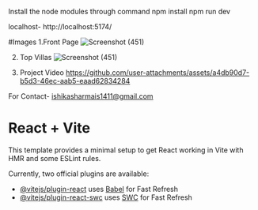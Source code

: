 
 
Install the node modules through command 
npm install
npm run dev 

localhost- http://localhost:5174/

#Images
1.Front Page
![Screenshot (451)](https://github.com/user-attachments/assets/4ed9fee8-a7cd-432e-abbf-7e59ae91dbd8)

2. Top Villas
![Screenshot (451)](https://github.com/user-attachments/assets/0b09a869-1697-4f0e-a4c7-af28c3d7d749)

3. Project Video
https://github.com/user-attachments/assets/a4db90d7-b5d3-46ec-aab5-eaad62834284

For Contact-
ishikasharmais1411@gmail.com





# React + Vite

This template provides a minimal setup to get React working in Vite with HMR and some ESLint rules.

Currently, two official plugins are available:

- [@vitejs/plugin-react](https://github.com/vitejs/vite-plugin-react/blob/main/packages/plugin-react/README.md) uses [Babel](https://babeljs.io/) for Fast Refresh
- [@vitejs/plugin-react-swc](https://github.com/vitejs/vite-plugin-react-swc) uses [SWC](https://swc.rs/) for Fast Refresh
